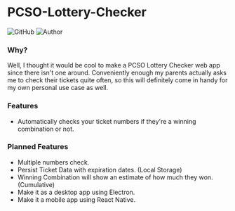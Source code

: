 # PCSO-Lottery-Checker

![GitHub](https://img.shields.io/github/license/RepeaterCreeper/PCSO-Lottery-Checker?style=for-the-badge)
![Author](https://img.shields.io/badge/Author-RepeaterCreeper-blue?style=for-the-badge)

### Why?
Well, I thought it would be cool to make a PCSO Lottery Checker web app since there isn't one around. Conveniently enough my parents actually asks me to check their tickets quite often, so this will definitely come in handy for my own personal use case as well.

### Features
- Automatically checks your ticket numbers if they're a winning combination or not.

### Planned Features
- Multiple numbers check.
- Persist Ticket Data with expiration dates. (Local Storage)
- Winning Combination will show an estimate of how much they won. (Cumulative)
- Make it as a desktop app using Electron.
- Make it a mobile app using React Native.
